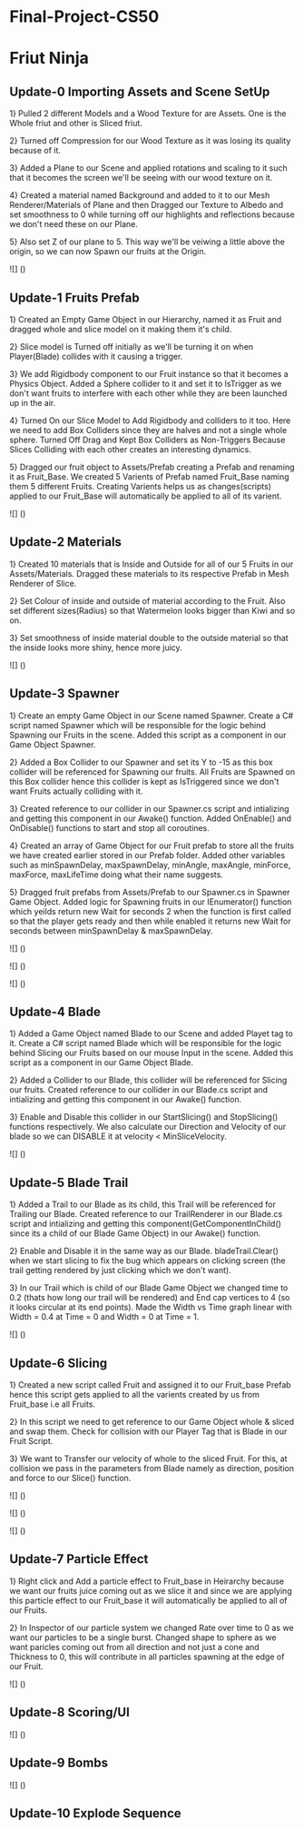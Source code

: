 # Final-Project-CS50

# Friut Ninja

## Update-0 Importing Assets and Scene SetUp
1} Pulled 2 different Models and a Wood Texture for are Assets. One is the Whole friut and other is Sliced friut.

2} Turned off Compression for our Wood Texture as it was losing its quality because of it.

3} Added a Plane to our Scene and applied rotations and scaling to it such that it becomes the screen we'll be seeing with our wood texture on it.

4} Created a material named Background and added to it to our Mesh Renderer/Materials of Plane and then Dragged our Texture to Albedo and set smoothness to 0 while turning off our highlights and reflections because we don't need these on our Plane.

5} Also set Z of our plane to 5. This way we'll be veiwing a little above the origin, so we can now Spawn our fruits at the Origin.

![] ()

## Update-1 Fruits Prefab
1} Created an Empty Game Object in our Hierarchy, named it as Fruit and dragged whole and slice model on it making them it's child.

2} Slice model is Turned off initially as we'll be turning it on when Player(Blade) collides with it causing a trigger.

3} We add Rigidbody component to our Fruit instance so that it becomes a Physics Object. Added a Sphere collider to it and set it to IsTrigger as we don't want fruits to interfere with each other while they are been launched up in the air.

4} Turned On our Slice Model to Add Rigidbody and colliders to it too. Here we need to add Box Colliders since they are halves and not a single whole sphere. Turned Off Drag and Kept Box Colliders as Non-Triggers Because Slices Colliding with each other creates an interesting dynamics.

5} Dragged our fruit object to Assets/Prefab creating a Prefab and renaming it as Fruit_Base. We created 5 Varients of Prefab named Fruit_Base naming them 5 different Fruits. Creating Varients helps us as changes(scripts) applied to our Fruit_Base will automatically be applied to all of its varient.

![] ()

## Update-2 Materials
1} Created 10 materials that is Inside and Outside for all of our 5 Fruits in our Assets/Materials. Dragged these materials to its respective Prefab in Mesh Renderer of Slice.

2} Set Colour of inside and outside of material according to the Fruit. Also set different sizes(Radius) so that Watermelon looks bigger than Kiwi and so on.

3} Set smoothness of inside material double to the outside material so that the inside looks more shiny, hence more juicy.

![] ()

## Update-3 Spawner
1} Create an empty Game Object in our Scene named Spawner. Create a C# script named Spawner which will be responsible for the logic behind Spawning our Fruits in the scene. Added this script as a component in our Game Object Spawner.

2} Added a Box Collider to our Spawner and set its Y to -15 as this box collider will be referenced for Spawning our fruits. All Fruits are Spawned on this Box collider hence this collider is kept as IsTriggered since we don't want Fruits actually colliding with it.

3} Created reference to our collider in our Spawner.cs script and intializing and getting this component in our Awake() function. Added OnEnable() and OnDisable() functions to start and stop all coroutines.

4} Created an array of Game Object for our Fruit prefab to store all the fruits we have created earlier stored in our Prefab folder. Added other variables such as minSpawnDelay, maxSpawnDelay, minAngle, maxAngle, minForce, maxForce, maxLifeTime doing what their name suggests.

5} Dragged fruit prefabs from Assets/Prefab to our Spawner.cs in Spawner Game Object. Added logic for Spawning fruits in our IEnumerator() function which yeilds return new Wait for seconds 2 when the function is first called so that the player gets ready and then while enabled it returns new Wait for seconds between minSpawnDelay & maxSpawnDelay.

![] ()

![] ()

![] ()

## Update-4 Blade
1} Added a Game Object named Blade to our Scene and added Playet tag to it. Create a C# script named Blade which will be responsible for the logic behind Slicing our Fruits based on our mouse Input in the scene. Added this script as a component in our Game Object Blade. 

2} Added a Collider to our Blade, this collider will be referenced for Slicing our fruits. Created reference to our collider in our Blade.cs script and intializing and getting this component in our Awake() function.

3} Enable and Disable this collider in our StartSlicing() and StopSlicing() functions respectively. We also calculate our Direction and Velocity of our blade so we can DISABLE it at velocity < MinSliceVelocity.

![] ()

## Update-5 Blade Trail
1} Added a Trail to our Blade as its child, this Trail will be referenced for Trailing our Blade. Created reference to our TrailRenderer in our Blade.cs script and intializing and getting this component(GetComponentInChild<TrailRenderer>() since its a child of our Blade Game Object) in our Awake() function.

2} Enable and Disable it in the same way as our Blade. bladeTrail.Clear() when we start slicing to fix the bug which appears on clicking screen (the trail getting rendered by just clicking which we don't want).

3} In our Trail which is child of our Blade Game Object we changed time to 0.2 (thats how long our trail will be rendered) and End cap vertices to 4 (so it looks circular at its end points). Made the Width vs Time graph linear with Width = 0.4 at Time = 0 and Width = 0 at Time = 1.

![] ()

## Update-6 Slicing
1} Created a new script called Fruit and assigned it to our Fruit_base Prefab hence this script gets applied to all the varients created by us from Fruit_base i.e all Fruits.

2} In this script we need to get reference to our Game Object whole & sliced and swap them. Check for collision with our Player Tag that is Blade in our Fruit Script.

3} We want to Transfer our velocity of whole to the sliced Fruit. For this, at collision we pass in the parameters from Blade namely as direction, position and force to our Slice() function.

![] ()

![] ()

![] ()

## Update-7 Particle Effect
1} Right click and Add a particle effect to Fruit_base in Heirarchy because we want our fruits juice coming out as we slice it and since we are applying this particle effect to our Fruit_base it will automatically be applied to all of our Fruits.

2} In Inspector of our particle system we changed Rate over time to 0 as we want our particles to be a single burst. Changed shape to sphere as we want paricles coming out from all direction and not just a cone and Thickness to 0, this will contribute in all particles spawning at the edge of our Fruit.

![] ()

## Update-8 Scoring/UI

![] ()

## Update-9 Bombs

![] ()

## Update-10 Explode Sequence
